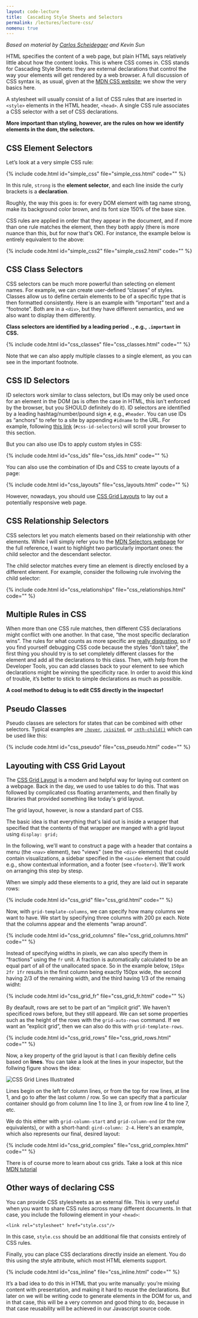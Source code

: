 ```yaml
---
layout: code-lecture
title:  Cascading Style Sheets and Selectors
permalink: /lectures/lecture-css/
nomenu: true
---
```


*Based on material by [Carlos Scheidegger](http://cscheid.net/courses/spr15/cs444/lectures/week2.html) and Kevin Sun*  

HTML specifies the content of a web page, but plain HTML says relatively little about how the content looks. This is where CSS comes in. CSS stands for Cascading Style Sheets: they are external declarations that control the way your elements will get rendered by a web browser. A full discussion of CSS syntax is, as usual, given at the [MDN CSS website](https://developer.mozilla.org/en-US/docs/Web/CSS/Syntax); we show the very basics here.

A stylesheet will usually consist of a list of CSS rules that are inserted in ``<style>`` elements in the HTML header, ``<head>``. A single CSS rule associates a CSS selector with a set of CSS declarations.

**More important than styling, however, are the rules on how we identify elements in the dom, the selectors.**

## CSS Element Selectors

Let’s look at a very simple CSS rule:

{% include code.html id="simple_css" file="simple_css.html" code="" %}

In this rule, `strong` is the **element selector**, and each line inside the curly brackets is a **declaration**. 

Roughly, the way this goes is: for every DOM element with tag name strong, make its background color brown, and its font size 150% of the base size. 

CSS rules are applied in order that they appear in the document, and if more than one rule matches the element, then they both apply (there is more nuance than this, but for now that's OK). For instance, the example below is entirely equivalent to the above:

{% include code.html id="simple_css2" file="simple_css2.html" code="" %}

## CSS Class Selectors

CSS selectors can be much more powerful than selecting on element names. For example, we can create user-defined “classes” of styles. Classes allow us to define certain elements to be of a specific type that is then formatted consistently. Here is an example with “important” text and a “footnote”. Both are in a `<div>`, but they have different semantics, and we also want to display them differently. 

**Class selectors are identified by a leading period `.`, e.g., `.important` in CSS.**

{% include code.html id="css_classes" file="css_classes.html" code="" %}

Note that we can also apply multiple classes to a single element, as you can see in the important footnote. 

## CSS ID Selectors

ID selectors work similar to class selectors, but IDs may only be used once for an element in the DOM (as is often the case in HTML, this isn't enforced by the browser, but you SHOULD definitely do it). ID selectors are identified by a leading hashtag/number/pound sign `#`, e.g., `#header`. You can use IDs as “anchors” to refer to a site by appending ``#idname`` to the URL. For example, following [this link](#css-id-selectors) (`#css-id-selectors`) will scroll your browser to this section. 

But you can also use IDs to apply custom styles in CSS:

{% include code.html id="css_ids" file="css_ids.html" code="" %}

You can also use the combination of IDs and CSS to create layouts of a page:

{% include code.html id="css_layouts" file="css_layouts.html" code="" %}

However, nowadays, you should use [CSS Grid Layouts](https://developer.mozilla.org/en-US/docs/Web/CSS/CSS_Grid_Layout) to lay out a potentially responsive web page. 

## CSS Relationship Selectors

CSS selectors let you match elements based on their relationship with other elements. While I will simply refer you to the [MDN Selectors webpage](https://developer.mozilla.org/en-US/docs/Web/Guide/CSS/Getting_started/Selectors) for the full reference, I want to highlight two particularly important ones: the child selector and the descendant selector.

The child selector matches every time an element is directly enclosed by a different element. For example, consider the following rule involving the child selector:

{% include code.html id="css_relationships" file="css_relationships.html" code="" %}

## Multiple Rules in CSS

When more than one CSS rule matches, then different CSS declarations might conflict with one another. In that case, “the most specific declaration wins”. The rules for what counts as more specific are [really disgusting](https://developer.mozilla.org/en-US/docs/Web/CSS/Specificity), so if you find yourself debugging CSS code because the styles “don’t take”, the first thing you should try is to set completely different classes for the element and add all the declarations to this class. Then, with help from the Developer Tools, you can add classes back to your element to see which declarations might be winning the specificity race. In order to avoid this kind of trouble, it’s better to stick to simple declarations as much as possible.

**A cool method to debug is to edit CSS directly in the inspector!** 

## Pseudo Classes

Pseudo classes are selectors for states that can be combined with other selectors. Typical examples are [`:hover`](https://developer.mozilla.org/en-US/docs/Web/CSS/:hover), [`:visited`](https://developer.mozilla.org/en-US/docs/Web/CSS/:visited), or [`:nth-child()`](https://developer.mozilla.org/en-US/docs/Web/CSS/:nth-child) which can be used like this: 

 
 {% include code.html id="css_pseudo" file="css_pseudo.html" code="" %}


## Layouting with CSS Grid Layout

The [CSS Grid Layout](https://developer.mozilla.org/en-US/docs/Web/CSS/CSS_Grid_Layout) is a modern and helpful way for laying out content on a webpage. Back in the day, we used to use tables to do this. That was followed by complicated css floating arrantements, and then finally by libraries that provided something like today's grid layout. 

The grid layout, however, is now a standard part of CSS. 

The basic idea is that everything that's laid out is inside a wrapper that specified that the contents of that wrapper are manged with a grid layout using `display: grid;`

In the following, we'll want to construct a page with a header that contains a menu (the `<nav>` element), two "views" (see the `<div>` elements) that could contain visualizations, a sidebar specified in the `<aside>` element that could e.g., show contextual information, and a footer (see `<footer>`). We'll work on arranging this step by stesp.

When we simply add these elements to a grid, they are laid out in separate rows: 

{% include code.html id="css_grid" file="css_grid.html" code="" %}

Now, with `grid-template-columns`, we can specify how many columns we want to have. We start by specifying three columns with 200 px each. Note that the columns appear and the elements “wrap around”.

{% include code.html id="css_grid_columns" file="css_grid_columns.html" code="" %}

Instead of specifying widths in pixels, we can also specify them in “fractions” using the `fr` unit. A fraction is automatically calculated to be an equal part of all of the unallocated space. So in the example below, `150px 2fr 1fr` results in the first column being exactly 150px wide, the second having 2/3 of the remaining width, and the third having 1/3 of the remaing widht: 

{% include code.html id="css_grid_fr" file="css_grid_fr.html" code="" %}

By deafault, rows are set to be part of an “implicit grid”. We haven't specificed rows before, but they still appeard. We can set some properties such as the height of the rows with the `grid-auto-rows` command. If we want an ”explicit grid”, then we can also do this with `grid-template-rows`. 

{% include code.html id="css_grid_rows" file="css_grid_rows.html" code="" %}

Now, a key property of the grid layout is that I can flexibly define cells based on **lines**. You can take a look at the lines in your inspector, but the follwing figure shows the idea: 

![CSS Grid Lines Illustrated](grid_lines.png)

Lines begin on the left for column lines, or from the top for row lines, at line 1, and go to after the last column / row. So we can specify that a particular container should go from column line 1 to line 3, or from row line 4 to line 7, etc.

We do this either with `grid-column-start` and `grid-column-end` (or the row equivalents), or with a short-hand: `gird-column: 2-4`. Here's an example, which also represents our final, desired layout:

{% include code.html id="css_grid_complex" file="css_grid_complex.html" code="" %}

There is of course more to learn about css grids. Take a look at this nice [MDN tutorial](https://developer.mozilla.org/en-US/docs/Web/CSS/CSS_Grid_Layout/Basic_Concepts_of_Grid_Layout)



## Other ways of declaring CSS 

You can provide CSS stylesheets as an external file. This is very useful when you want to share CSS rules across many different documents. In that case, you include the following element in your ``<head>``:

``<link rel="stylesheet" href="style.css"/>`` 

In this case, `style.css` should be an additional file that consists entirely of CSS rules.

Finally, you can place CSS declarations directly inside an element. You do this using the style attribute, which most HTML elements support. 

{% include code.html id="css_inline" file="css_inline.html" code="" %}

It’s a bad idea to do this in HTML that you write manually: you’re mixing content with presentation, and making it hard to reuse the declarations. But later on we will be writing code to generate elements in the DOM for us, and in that case, this will be a very common and good thing to do, because in that case reusability will be achieved in our Javascript source code.

